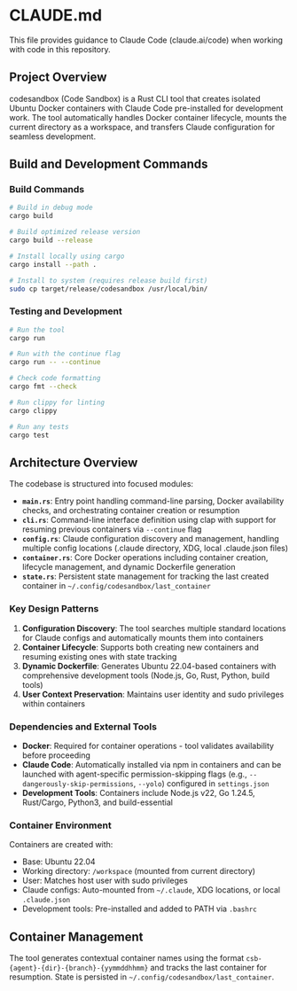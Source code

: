 # CLAUDE.md

This file provides guidance to Claude Code (claude.ai/code) when working with code in this repository.

## Project Overview

codesandbox (Code Sandbox) is a Rust CLI tool that creates isolated Ubuntu Docker containers with Claude Code pre-installed for development work. The tool automatically handles Docker container lifecycle, mounts the current directory as a workspace, and transfers Claude configuration for seamless development.

## Build and Development Commands

### Build Commands

```bash
# Build in debug mode
cargo build

# Build optimized release version
cargo build --release

# Install locally using cargo
cargo install --path .

# Install to system (requires release build first)
sudo cp target/release/codesandbox /usr/local/bin/
```

### Testing and Development

```bash
# Run the tool
cargo run

# Run with the continue flag
cargo run -- --continue

# Check code formatting
cargo fmt --check

# Run clippy for linting
cargo clippy

# Run any tests
cargo test
```

## Architecture Overview

The codebase is structured into focused modules:

-   **`main.rs`**: Entry point handling command-line parsing, Docker availability checks, and orchestrating container creation or resumption
-   **`cli.rs`**: Command-line interface definition using clap with support for resuming previous containers via `--continue` flag
-   **`config.rs`**: Claude configuration discovery and management, handling multiple config locations (.claude directory, XDG, local .claude.json files)
-   **`container.rs`**: Core Docker operations including container creation, lifecycle management, and dynamic Dockerfile generation
-   **`state.rs`**: Persistent state management for tracking the last created container in `~/.config/codesandbox/last_container`

### Key Design Patterns

1. **Configuration Discovery**: The tool searches multiple standard locations for Claude configs and automatically mounts them into containers
2. **Container Lifecycle**: Supports both creating new containers and resuming existing ones with state tracking
3. **Dynamic Dockerfile**: Generates Ubuntu 22.04-based containers with comprehensive development tools (Node.js, Go, Rust, Python, build tools)
4. **User Context Preservation**: Maintains user identity and sudo privileges within containers

### Dependencies and External Tools

-   **Docker**: Required for container operations - tool validates availability before proceeding
-   **Claude Code**: Automatically installed via npm in containers and can be launched with agent-specific permission-skipping flags (e.g., `--dangerously-skip-permissions`, `--yolo`) configured in `settings.json`
-   **Development Tools**: Containers include Node.js v22, Go 1.24.5, Rust/Cargo, Python3, and build-essential

### Container Environment

Containers are created with:

-   Base: Ubuntu 22.04
-   Working directory: `/workspace` (mounted from current directory)
-   User: Matches host user with sudo privileges
-   Claude configs: Auto-mounted from `~/.claude`, XDG locations, or local `.claude.json`
-   Development tools: Pre-installed and added to PATH via `.bashrc`

## Container Management

The tool generates contextual container names using the format `csb-{agent}-{dir}-{branch}-{yymmddhhmm}` and tracks the last container for resumption. State is persisted in `~/.config/codesandbox/last_container`.
